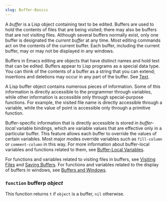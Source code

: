 ```yaml
---
slug: Buffer-Basics
---
```


A *buffer* is a Lisp object containing text to be edited. Buffers are used to hold the contents of files that are being visited; there may also be buffers that are not visiting files. Although several buffers normally exist, only one buffer is designated the *current buffer* at any time. Most editing commands act on the contents of the current buffer. Each buffer, including the current buffer, may or may not be displayed in any windows.

Buffers in Emacs editing are objects that have distinct names and hold text that can be edited. Buffers appear to Lisp programs as a special data type. You can think of the contents of a buffer as a string that you can extend; insertions and deletions may occur in any part of the buffer. See [Text](Text).

A Lisp buffer object contains numerous pieces of information. Some of this information is directly accessible to the programmer through variables, while other information is accessible only through special-purpose functions. For example, the visited file name is directly accessible through a variable, while the value of point is accessible only through a primitive function.

Buffer-specific information that is directly accessible is stored in *buffer-local* variable bindings, which are variable values that are effective only in a particular buffer. This feature allows each buffer to override the values of certain variables. Most major modes override variables such as `fill-column` or `comment-column` in this way. For more information about buffer-local variables and functions related to them, see [Buffer-Local Variables](Buffer_002dLocal-Variables).

For functions and variables related to visiting files in buffers, see [Visiting Files](Visiting-Files) and [Saving Buffers](Saving-Buffers). For functions and variables related to the display of buffers in windows, see [Buffers and Windows](Buffers-and-Windows).

### <span className="tag function">`function`</span> **bufferp** *object*

This function returns `t` if `object` is a buffer, `nil` otherwise.
